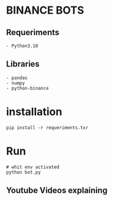 # BINANCE BOTS 


## Requeriments

    - Python3.10
## Libraries     
    - pandas
    - numpy 
    - python-binance 

# installation 
    pip install -r requeriments.txr



# Run

    # whit env activated 
    python bot.py


## Youtube Videos explaining 